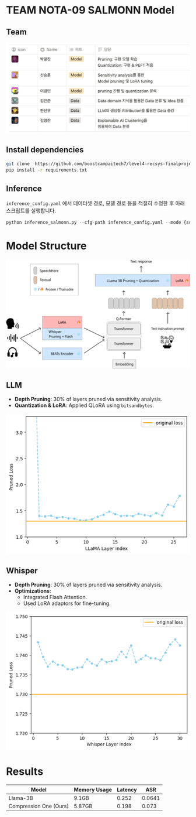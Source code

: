 # TEAM NOTA-09 SALMONN Model

## Team

<img src="./img/Team_T8.png" alt="Team_T8" style="zoom:100%;" />

## Install dependencies
```bash
git clone  https://github.com/boostcampaitech7/level4-recsys-finalproject-hackathon-recsys-08-lv3
pip install -r requirements.txt
```

## Inference
`inference_config.yaml` 에서 데이터셋 경로, 모델 경로 등을 적절히 수정한 후 아래 스크립트를 실행합니다.
```python
python inference_salmonn.py --cfg-path inference_config.yaml --mode {submission_asr, submission_aac}
```

# Model Structure

![Model Structure](./img/structure.png)

## LLM
- **Depth Pruning**: 30% of layers pruned via sensitivity analysis.
- **Quantization & LoRA**: Applied QLoRA using `bitsandbytes`.

![Model Structure](./img/llama.png)

## Whisper
- **Depth Pruning**: 30% of layers pruned via sensitivity analysis.
- **Optimizations**:
  - Integrated Flash Attention.
  - Used LoRA adaptors for fine-tuning.

![Model Structure](./img/whisper.png)
<br/>

# Results

| Model                  | Memory Usage | Latency | ASR |
|------------------------|--------------|---------|-----|
| Llama-3B              | 9.1GB        | 0.252   |  0.0641   |
| Compression One (Ours) | 5.87GB       | 0.198   | 0.073   |




<br/>
